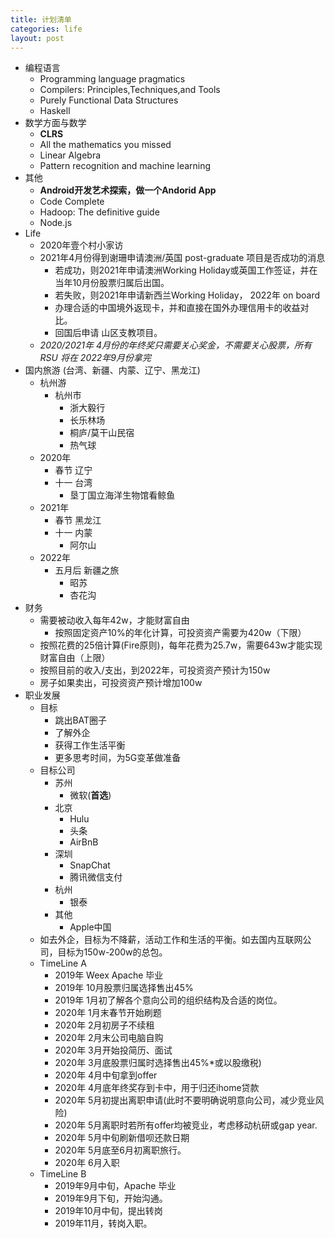 ```yaml
---
title: 计划清单
categories: life
layout: post
---
```


* 编程语言
	* Programming language pragmatics
	* Compilers: Principles,Techniques,and Tools
	* Purely Functional Data Structures
	* Haskell
* 数学方面与数学
	* **CLRS**
	* All the mathematics you missed
	* Linear Algebra
	* Pattern recognition and machine learning
* 其他
    * **Android开发艺术探索，做一个Andorid App**
    * Code Complete
	* Hadoop: The definitive guide
	* Node.js
* Life
	* 2020年壹个村小家访
	* 2021年4月份得到谢珊申请澳洲/英国 post-graduate 项目是否成功的消息
		* 若成功，则2021年申请澳洲Working Holiday或英国工作签证，并在当年10月份股票归属后出国。
		* 若失败，则2021年申请新西兰Working Holiday， 2022年 on board
		* 办理合适的中国境外返现卡，并和直接在国外办理信用卡的收益对比。
		* 回国后申请 山区支教项目。
	* *2020/2021年 4月份的年终奖只需要关心奖金，不需要关心股票，所有 RSU 将在 2022年9月份拿完*
* 国内旅游 (台湾、新疆、内蒙、辽宁、黑龙江)
	* 杭州游
		* 杭州市
			* 浙大毅行
			* 长乐林场
			* 桐庐/莫干山民宿
			* 热气球
	* 2020年
		* 春节 辽宁
		* 十一 台湾
			* 垦丁国立海洋生物馆看鲸鱼
	* 2021年
		* 春节 黑龙江
		* 十一 内蒙
			* 阿尔山
	* 2022年
		* 五月后 新疆之旅
			* 昭苏
			* 杏花沟
* 财务
	* 需要被动收入每年42w，才能财富自由
		* 按照固定资产10%的年化计算，可投资资产需要为420w（下限）
	* 按照花费的25倍计算(Fire原则)，每年花费为25.7w，需要643w才能实现财富自由（上限）
	* 按照目前的收入/支出，到2022年，可投资资产预计为150w
	* 房子如果卖出，可投资资产预计增加100w
* 职业发展
	* 目标 
		* 跳出BAT圈子
		* 了解外企
		* 获得工作生活平衡
		* 更多思考时间，为5G变革做准备
	* 目标公司
		* 苏州
			* 微软(**首选**)
		* 北京
			* Hulu
			* 头条
			* AirBnB
		* 深圳
			* SnapChat
			* 腾讯微信支付
		* 杭州
			* 银泰
		* 其他
			* Apple中国
	* 如去外企，目标为不降薪，活动工作和生活的平衡。如去国内互联网公司，目标为150w-200w的总包。
	* TimeLine A
		* 2019年 Weex Apache 毕业
		* 2019年 10月股票归属选择售出45%
		* 2019年 1月初了解各个意向公司的组织结构及合适的岗位。
		* 2020年 1月末春节开始刷题
		* 2020年 2月初房子不续租
		* 2020年 2月末公司电脑自购
		* 2020年 3月开始投简历、面试
		* 2020年 3月底股票归属时选择售出45%*或以股缴税)
		* 2020年 4月中旬拿到offer
		* 2020年 4月底年终奖存到卡中，用于归还ihome贷款
		* 2020年 5月初提出离职申请(此时不要明确说明意向公司，减少竞业风险)
		* 2020年 5月离职时若所有offer均被竞业，考虑移动杭研或gap year.
		* 2020年 5月中旬刷新借呗还款日期
		* 2020年 5月底至6月初离职旅行。
		* 2020年 6月入职
	* TimeLine B
		* 2019年9月中旬，Apache 毕业
		* 2019年9月下旬，开始沟通。
		* 2019年10月中旬，提出转岗
		* 2019年11月，转岗入职。